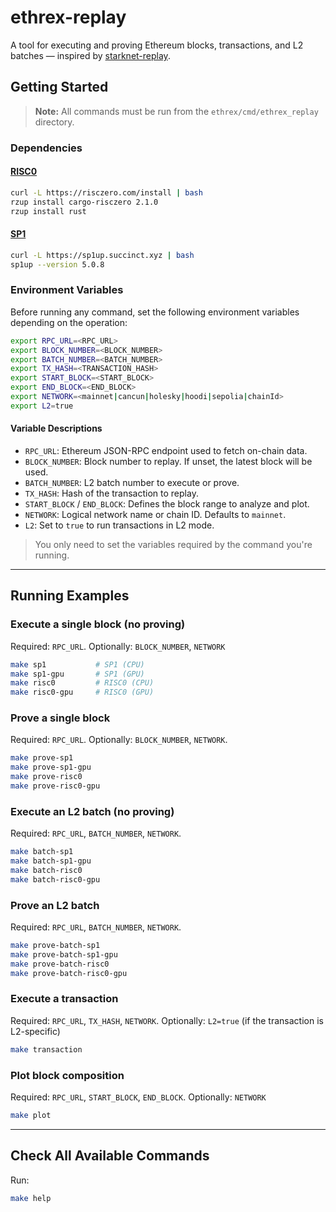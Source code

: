 # ethrex-replay

A tool for executing and proving Ethereum blocks, transactions, and L2 batches — inspired by [starknet-replay](https://github.com/lambdaclass/starknet-replay).

## Getting Started

> **Note:** All commands must be run from the `ethrex/cmd/ethrex_replay` directory.

### Dependencies

#### [RISC0](https://dev.risczero.com/api/zkvm/install)

```sh
curl -L https://risczero.com/install | bash
rzup install cargo-risczero 2.1.0
rzup install rust
```

#### [SP1](https://docs.succinct.xyz/docs/sp1/introduction)

```sh
curl -L https://sp1up.succinct.xyz | bash
sp1up --version 5.0.8
```

### Environment Variables

Before running any command, set the following environment variables depending on the operation:

```sh
export RPC_URL=<RPC_URL>
export BLOCK_NUMBER=<BLOCK_NUMBER>
export BATCH_NUMBER=<BATCH_NUMBER>
export TX_HASH=<TRANSACTION_HASH>
export START_BLOCK=<START_BLOCK>
export END_BLOCK=<END_BLOCK>
export NETWORK=<mainnet|cancun|holesky|hoodi|sepolia|chainId>
export L2=true
```

#### Variable Descriptions

- `RPC_URL`: Ethereum JSON-RPC endpoint used to fetch on-chain data.
- `BLOCK_NUMBER`: Block number to replay. If unset, the latest block will be used.
- `BATCH_NUMBER`: L2 batch number to execute or prove.
- `TX_HASH`: Hash of the transaction to replay.
- `START_BLOCK` / `END_BLOCK`: Defines the block range to analyze and plot.
- `NETWORK`: Logical network name or chain ID. Defaults to `mainnet`.
- `L2`: Set to `true` to run transactions in L2 mode.

> You only need to set the variables required by the command you're running.

---

## Running Examples

### Execute a single block (no proving)

Required: `RPC_URL`.
Optionally: `BLOCK_NUMBER`, `NETWORK`

```sh
make sp1           # SP1 (CPU)
make sp1-gpu       # SP1 (GPU)
make risc0         # RISC0 (CPU)
make risc0-gpu     # RISC0 (GPU)
```

### Prove a single block

Required: `RPC_URL`.
Optionally: `BLOCK_NUMBER`, `NETWORK`.

```sh
make prove-sp1
make prove-sp1-gpu
make prove-risc0
make prove-risc0-gpu
```

### Execute an L2 batch (no proving)

Required: `RPC_URL`, `BATCH_NUMBER`, `NETWORK`.

```sh
make batch-sp1
make batch-sp1-gpu
make batch-risc0
make batch-risc0-gpu
```

### Prove an L2 batch

Required: `RPC_URL`, `BATCH_NUMBER`, `NETWORK`.

```sh
make prove-batch-sp1
make prove-batch-sp1-gpu
make prove-batch-risc0
make prove-batch-risc0-gpu
```

### Execute a transaction

Required: `RPC_URL`, `TX_HASH`, `NETWORK`. 
Optionally: `L2=true` (if the transaction is L2-specific)

```sh
make transaction
```

### Plot block composition

Required: `RPC_URL`, `START_BLOCK`, `END_BLOCK`.
Optionally: `NETWORK`

```sh
make plot
```

---

## Check All Available Commands

Run:

```sh
make help
```
